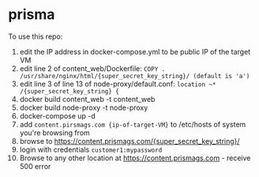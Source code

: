 # prisma

To use this repo:

1. edit the IP address in docker-compose.yml to be public IP of the target VM
2. edit line 2 of content_web/Dockerfile: `COPY . /usr/share/nginx/html/{super_secret_key_string}/ (default is 'a')`
3. edit line 3 of line 13 of node-proxy/default.conf: `location ~* /{super_secret_key_string} {`
4. docker build content_web -t content_web
5. docker build node-proxy -t node-proxy
6. docker-compose up -d
7. add `content.pirsmags.com {ip-of-target-VM}` to /etc/hosts of system you're browsing from
8. browse to https://content.prismags.com/{super_secret_key_string}/
9. login with credentials `customer1:mypassword`
10. Browse to any other location at https://content.prismags.com - receive 500 error
